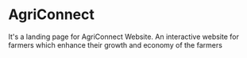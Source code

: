 # AgriConnect
It's  a landing page for AgriConnect Website. An interactive website for farmers which enhance their growth and economy of the farmers
